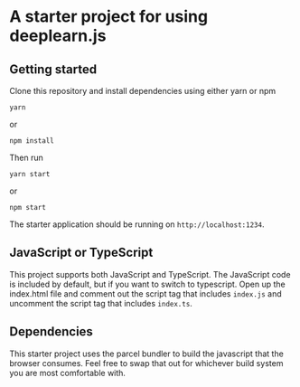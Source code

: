 # A starter project for using deeplearn.js

## Getting started

Clone this repository and install dependencies using either yarn or npm

```
yarn
```

or

```
npm install
```

Then run

```
yarn start
```

or

```
npm start
```

The starter application should be running on `http://localhost:1234`.

## JavaScript or TypeScript

This project supports both JavaScript and TypeScript. The JavaScript code is included by default, but if you want to switch to typescript. Open up the index.html file and comment out the script tag that includes `index.js` and uncomment the script tag that includes `index.ts`.

## Dependencies

This starter project uses the parcel bundler to build the javascript that the browser consumes. Feel free to swap that out for whichever build system you are most comfortable with.